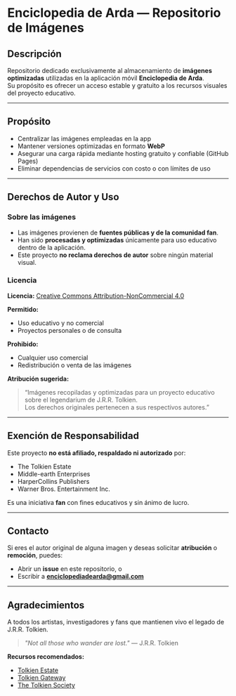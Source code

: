 # Enciclopedia de Arda — Repositorio de Imágenes

## Descripción
Repositorio dedicado exclusivamente al almacenamiento de **imágenes optimizadas** utilizadas en la aplicación móvil **Enciclopedia de Arda**.  
Su propósito es ofrecer un acceso estable y gratuito a los recursos visuales del proyecto educativo.

---

## Propósito
-  Centralizar las imágenes empleadas en la app  
-  Mantener versiones optimizadas en formato **WebP**  
-  Asegurar una carga rápida mediante hosting gratuito y confiable (GitHub Pages)  
-  Eliminar dependencias de servicios con costo o con límites de uso  

---

##  Derechos de Autor y Uso

### Sobre las imágenes
- Las imágenes provienen de **fuentes públicas y de la comunidad fan**.  
- Han sido **procesadas y optimizadas** únicamente para uso educativo dentro de la aplicación.  
- Este proyecto **no reclama derechos de autor** sobre ningún material visual.

### Licencia
**Licencia:** [Creative Commons Attribution-NonCommercial 4.0](https://creativecommons.org/licenses/by-nc/4.0/deed.es)

**Permitido:**
- Uso educativo y no comercial  
- Proyectos personales o de consulta  

**Prohibido:**
- Cualquier uso comercial  
- Redistribución o venta de las imágenes  

**Atribución sugerida:**
> “Imágenes recopiladas y optimizadas para un proyecto educativo sobre el legendarium de J.R.R. Tolkien.  
> Los derechos originales pertenecen a sus respectivos autores.”

---

## Exención de Responsabilidad
Este proyecto **no está afiliado, respaldado ni autorizado** por:
- The Tolkien Estate  
- Middle-earth Enterprises  
- HarperCollins Publishers  
- Warner Bros. Entertainment Inc.  

Es una iniciativa **fan** con fines educativos y sin ánimo de lucro.

---

## Contacto
Si eres el autor original de alguna imagen y deseas solicitar **atribución** o **remoción**, puedes:
- Abrir un **issue** en este repositorio, o  
- Escribir a **enciclopediadearda@gmail.com**

---

## Agradecimientos
A todos los artistas, investigadores y fans que mantienen vivo el legado de J.R.R. Tolkien.  
> *"Not all those who wander are lost."* — J.R.R. Tolkien  

**Recursos recomendados:**
- [Tolkien Estate](https://www.tolkienestate.com/)  
- [Tolkien Gateway](https://tolkiengateway.net/)  
- [The Tolkien Society](https://www.tolkiensociety.org/)
